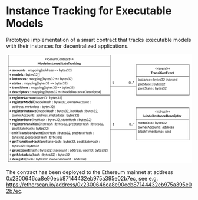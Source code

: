 # Instance Tracking for Executable Models

Prototype implementation of a smart contract that tracks executable models with their instances for decentralized applications.

<img src="https://github.com/fhaer/Itrex/blob/main/class_diagram.png?raw=true" data-canonical-src="https://github.com/fhaer/Itrex/blob/main/class_diagram.png?raw=true" width="550" />

The contract has been deployed to the Ethereum mainnet at address 0x2300646ca8e90ecb87144432eb975a395e02b7ec, see e.g. https://etherscan.io/address/0x2300646ca8e90ecb87144432eb975a395e02b7ec.
